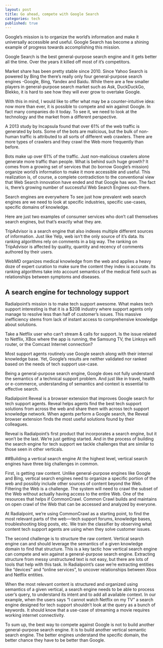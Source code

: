 ```yaml
---
layout: post
title: Go ahead, compete with Google Search
categories: tech
published: true
---
```


Google’s mission is to organize the world’s information and make it universally accessible and useful. Google Search has become a shining example of progress towards accomplishing this mission.

Google Search is the best general-purpose search engine and it gets better all the time. Over the years it killed off most of it’s competitors.


Market share has been pretty stable since 2010. Since Yahoo Search is powered by Bing the there’s really only four general-purpose search engines -Google, Bing, Yandex and Baidu.
While there are a few smaller players in general-purpose search market such as Ask, DuckDuckGo, Blekko, it is hard to see how they will ever grow to overtake Google.

With this in mind, I would like to offer what may be a counter-intuitive idea: now more than ever, it is possible to compete and win against Google. In fact many companies do it today. To see it, we need to look at the technology and the market from a different perspective.

A 2013 study by Incapsula found that over 61% of the web traffic is generated by bots. Some of the bots are malicious, but the bulk of non-human traffic is attributed to all sorts of different web crawlers. There are more types of crawlers and they crawl the Web more frequently than before.


Bots make up over 61% of the traffic. Just non-malicious crawlers alone generate more traffic than people.
What is behind such huge growth? It comes from a growing set of services that (to borrow Google’s mission) organize world’s information to make it more accessible and useful. This realization is, of course, a complete contradiction to the conventional view that Web Search innovation have ended and that Google has won. The fact is, there’s growing number of successful Web Search Engines out-there.

Search engines are everywhere
To see just how prevalent web search engines are we need to look at specific industries, specific use-cases, specific domains of knowledge.

Here are just two examples of consumer services who don’t call themselves search engines, but that’s exactly what they are.


TripAdvisor is a search engine that also indexes multiple different sources of information. Just like Yelp, web isn’t the only source of it’s data. Its ranking algorithms rely on comments in a big way. The ranking on TripAdvisor is affected by quality, quantity and recency of comments authored by their users.


WebMD organizes medical knowledge from the web and applies a heavy doze of expert curation to make sure the content they index is accurate. Its ranking algorithms take into account semantics of the medical field such as relationships between symptoms and diseases.

## A search engine for technology support
Radialpoint’s mission is to make tech support awesome. What makes tech support interesting is that it is a $20B industry where support agents only manage to resolve less than half of customer’s issues. This massive inefficiency stems from lack of instant access to comprehensive knowledge about solutions.

Take a Netflix user who can’t stream & calls for support. Is the issue related to Netflix, XBox where the app is running, the Samsung TV, the Linksys wifi router, or the Comcast Internet connection?

Most support agents routinely use Google search along with their internal knowledge base. Yet, Google’s results are neither validated nor ranked based on the needs of tech support use-case.

Being a general-purpose search engine, Google does not fully understand the semantics of a technical support problem. And just like in travel, health or e-commerce, understanding of semantics and context is essential to effective search.

Radialpoint Reveal is a browser extension that improves Google search for tech support agents.
Reveal helps agents find the best tech support solutions from across the web and share them with across tech support knowledge network. When agents perform a Google search, the Reveal browser extension finds the most useful solutions found by their colleagues.

Reveal is Radialpoint’s first product that incorporates a search engine, but it won’t be the last. We’re just getting started. And in the process of building the search engine for tech support we tackle challenges that are similar to those seen in other verticals.

##Building a vertical search engine
At the highest level, vertical search engines have three big challenges in common.

First, is getting raw content. Unlike general-purpose engines like Google and Bing, vertical search engines need to organize a specific portion of the web and possibly include other sources of content beyond the Web. Filtering the Web is a challenge. The system will need to crawl the subset of the Web without actually having access to the entire Web. One of the resources that helps if CommonCrawl. Common Crawl builds and maintains on open crawl of the Web that can be accessed and analyzed by everyone.

At Radialpoint, we’re using CommonCrawl as a starting point, to find the most relevant parts of the web — tech support forums, knowledge bases, troubleshooting blog posts, etc. We train the classifier by observing what content tech support agents are using when they solve customer issues.

The second challenge is to structure the raw content. Vertical search engine can and should leverage the semantics of a given knowledge domain to find that structure. This is a key tactic how vertical search engine can compete and win against a general-purpose search engine. Extracting structure from messy unstructured text is not easy, but there are lots of tools that help with this task. In Radialpoint’s case we’re extracting entities like “devices” and “online services”, to uncover relationships between Xbox and Netflix entities.

When the most relevant content is structured and organized using semantics of a given vertical, a search engine needs to be able to process user’s query, to understand its intent and to add all available context. In our example, when the users says “I cannot watch Netflix on my TV” a search engine designed for tech support shouldn’t look at the query as a bunch of keywords. It should know that a use-case of streaming a movie requires working internet connectivity.

To sum up, the best way to compete against Google is not to build another general-purpose search engine. It is to build another vertical semantic search engine. The better engines understand the specific domain, the better chance they have to be better than Google.